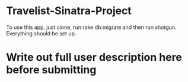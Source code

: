 # Travelist-Sinatra-Project

To use this app, just clone, run rake db:migrate and then run shotgun. Everything should be set up.

# Write out full user description here before submitting
